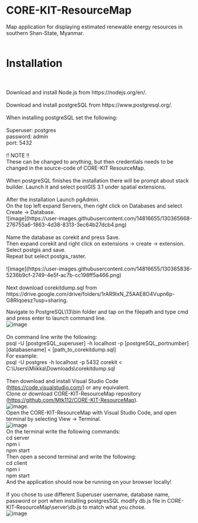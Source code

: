 # CORE-KIT-ResourceMap
Map application for displaying estimated renewable energy resources in southern Shan-State, Myanmar.
<br>
<br>
# Installation
<br>
<br>
Download and install Node.js from https://nodejs.org/en/.
<br>
<br>
Download and install postgreSQL from https://www.postgresql.org/.
<br>
<br>
When installing postgreSQL set the following:
<br>
<br>
Superuser: postgres
<br>
password: admin
<br>
port: 5432
<br>
<br>
!! NOTE !!
<br>
These can be changed to anything, but then credentials needs to be changed in the source-code of CORE-KIT ResourceMap.
<br>
<br>
When postgreSQL finishes the installation there will be prompt about stack builder. Launch it and select postGIS 3.1 under spatial extensions.
<br>
<br>
After the installation Launch pgAdmin.
<br>
On the top left expand Servers, then right click on Databases and select Create -> Database.
<br>
![image](https://user-images.githubusercontent.com/14816655/130365668-276755a6-1863-4d38-8313-3ec64b27dcb4.png)
<br>
<br>
Name the database as corekit and press Save.
<br>
Then expand corekit and right click on extensions -> create -> extension. Select postgis and save.
<br>
Repeat but select postgis_raster.
<br>
<br>
![image](https://user-images.githubusercontent.com/14816655/130365836-5236b9cf-2749-4e5f-ac7b-cc198ff5a466.png)
<br>
<br>
Next download corekitdump.sql from https://drive.google.com/drive/folders/1rAR9lxN_Z5AAE8O4Vupn6p-G8RIqoesz?usp=sharing.
<br>

Navigate to PostgreSQL\13\bin folder and tap on the filepath and type cmd and press enter to launch command line.
<br>
![image](https://user-images.githubusercontent.com/14816655/130366812-cd04f874-b489-4ead-9df4-cf689c433452.png)
<br>
<br>
On command line write the following:
<br>
psql -U [postgreSQL_superuser] -h localhost -p [postgreSQL_portnumber] [databasename] < [path_to_corekitdump.sql]
<br>
For example: 
<br>
psql -U postgres -h localhost -p 5432 corekit < C:\Users\Miikka\Downloads\corekitdump.sql
<br>
<br>
Then download and install Visual Studio Code (https://code.visualstudio.com/) or any equivalent.
<br>
Clone or download CORE-KIT-ResourceMap repository (https://github.com/Mtk112/CORE-KIT-ResourceMap).
<br>
![image](https://user-images.githubusercontent.com/14816655/130367419-774fe438-f67a-4ba0-95a7-e00f5f228288.png).
<br>
Open the CORE-KIT-ResourceMap with Visual Studio Code, and open terminal by selecting View -> Terminal.
<br>
![image](https://user-images.githubusercontent.com/14816655/130367619-298a6e6b-b3ea-4c1d-bb3f-79457628dfcf.png)
<br>
On the terminal write the following commands:
<br>
cd server
<br>
npm i 
<br>
npm start 
<br>
Then open a second terminal and write the following:
<br>
cd client 
<br>
npm i 
<br>
npm start 
<br>
And the application should now be running on your browser locally!
<br>
<br>
If you chose to use different Superuser username, database name, password or port when installing postgresSQL modify db.js file in CORE-KIT-ResourceMap\server\db.js to match what you chose.
<br>
![image](https://user-images.githubusercontent.com/14816655/130372352-b4c48a7f-577d-4d0a-88cf-8727c3443e72.png)










